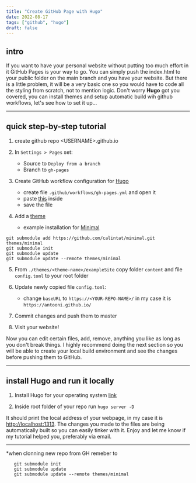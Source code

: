 ```yaml
---
title: "Create GitHub Page with Hugo"
date: 2022-08-17
tags: ["github", "hugo"]
draft: false
---
```


## intro

If you want to have your personal website without putting too much effort in it GitHub Pages is your way to go. You can simply push the index.html to your public folder on the main branch and you have your website. But there is a little problem, it will be a very basic one so you would have to code all the styling from scratch, not to mention logic. Don't worry **Hugo** got you covered, you can install themes and setup automatic build wih github workflows, let's see how to set it up...

---

## quick step-by-step tutorial

1. create github repo \<USERNAME\>.github.io
   
2. In `Settings > Pages` set:
   - Source to `Deploy from a branch`
   - Branch to `gh-pages`

3. Create GitHub workflow configuration for [Hugo](https://gohugo.io/hosting-and-deployment/hosting-on-github/)
   - create file `.github/workflows/gh-pages.yml` and open it
   - paste [this](https://gohugo.io/hosting-and-deployment/hosting-on-github/#build-hugo-with-github-action) inside
   - save the file
  
4. Add a [theme](https://themes.gohugo.io/)
   - example installation for [Minimal](https://themes.gohugo.io/themes/minimal/)
  ```
  git submodule add https://github.com/calintat/minimal.git themes/minimal
  git submodule init
  git submodule update
  git submodule update --remote themes/minimal
  ```
5. From `./themes/<theme-name>/exampleSite` copy folder `content` and file `config.toml` to your root folder
6. Update newly copied file `config.toml`:
    - change `baseURL` to `https://<YOUR-REPO-NAME>/` in my case it is `https://antooni.github.io/`

7. Commit changes and push them to master
8. Visit your website!
   
Now you can edit certain files, add, remove, anything you like as long as you don't break things. I highly recommend doing the next section so you will be able to create your local build environment and see the changes before pushing them to GitHub.

---

## install Hugo and run it locally

1. Install Hugo for your operating system [link](https://gohugo.io/getting-started/installing)

2. Inside root folder of your repo run `hugo server -D`

It should print the local address of your webpage, in my case it is [http://localhost:1313](http://localhost:1313). The changes you made to the files are being automatically built so you can easily tinker with it. Enjoy and let me know if my tutorial helped you, preferably via email.

---

*when clonning new repo from GH remeber to 
```
   git submodule init
   git submodule update
   git submodule update --remote themes/minimal
```
